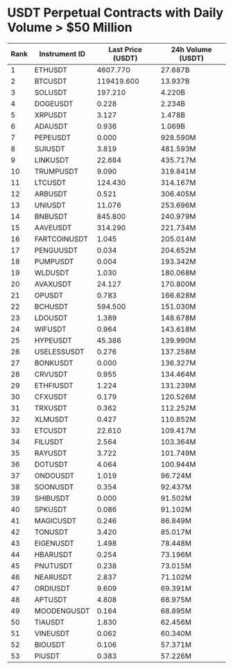# USDT Perpetual Contracts with Daily Volume > $50 Million

| Rank | Instrument ID | Last Price (USDT) | 24h Volume (USDT) |
|------|---------------|-------------------|-------------------|
| 1 | ETHUSDT | 4607.770 | 27.687B |
| 2 | BTCUSDT | 119419.600 | 13.937B |
| 3 | SOLUSDT | 197.210 | 4.220B |
| 4 | DOGEUSDT | 0.228 | 2.234B |
| 5 | XRPUSDT | 3.127 | 1.478B |
| 6 | ADAUSDT | 0.936 | 1.069B |
| 7 | PEPEUSDT | 0.000 | 928.590M |
| 8 | SUIUSDT | 3.819 | 481.593M |
| 9 | LINKUSDT | 22.684 | 435.717M |
| 10 | TRUMPUSDT | 9.090 | 319.841M |
| 11 | LTCUSDT | 124.430 | 314.167M |
| 12 | ARBUSDT | 0.521 | 306.405M |
| 13 | UNIUSDT | 11.076 | 253.696M |
| 14 | BNBUSDT | 845.800 | 240.979M |
| 15 | AAVEUSDT | 314.290 | 221.734M |
| 16 | FARTCOINUSDT | 1.045 | 205.014M |
| 17 | PENGUUSDT | 0.034 | 204.652M |
| 18 | PUMPUSDT | 0.004 | 193.342M |
| 19 | WLDUSDT | 1.030 | 180.068M |
| 20 | AVAXUSDT | 24.127 | 170.800M |
| 21 | OPUSDT | 0.783 | 166.628M |
| 22 | BCHUSDT | 594.500 | 151.030M |
| 23 | LDOUSDT | 1.389 | 148.678M |
| 24 | WIFUSDT | 0.964 | 143.618M |
| 25 | HYPEUSDT | 45.386 | 139.990M |
| 26 | USELESSUSDT | 0.276 | 137.258M |
| 27 | BONKUSDT | 0.000 | 136.327M |
| 28 | CRVUSDT | 0.955 | 134.464M |
| 29 | ETHFIUSDT | 1.224 | 131.239M |
| 30 | CFXUSDT | 0.179 | 120.526M |
| 31 | TRXUSDT | 0.362 | 112.252M |
| 32 | XLMUSDT | 0.427 | 110.852M |
| 33 | ETCUSDT | 22.610 | 109.417M |
| 34 | FILUSDT | 2.564 | 103.364M |
| 35 | RAYUSDT | 3.722 | 101.749M |
| 36 | DOTUSDT | 4.064 | 100.944M |
| 37 | ONDOUSDT | 1.019 | 96.724M |
| 38 | SOONUSDT | 0.354 | 92.437M |
| 39 | SHIBUSDT | 0.000 | 91.502M |
| 40 | SPKUSDT | 0.086 | 91.102M |
| 41 | MAGICUSDT | 0.246 | 86.849M |
| 42 | TONUSDT | 3.420 | 85.017M |
| 43 | EIGENUSDT | 1.498 | 78.448M |
| 44 | HBARUSDT | 0.254 | 73.196M |
| 45 | PNUTUSDT | 0.238 | 73.015M |
| 46 | NEARUSDT | 2.837 | 71.102M |
| 47 | ORDIUSDT | 9.609 | 69.391M |
| 48 | APTUSDT | 4.808 | 68.975M |
| 49 | MOODENGUSDT | 0.164 | 68.895M |
| 50 | TIAUSDT | 1.830 | 62.456M |
| 51 | VINEUSDT | 0.062 | 60.340M |
| 52 | BIOUSDT | 0.106 | 57.371M |
| 53 | PIUSDT | 0.383 | 57.226M |
